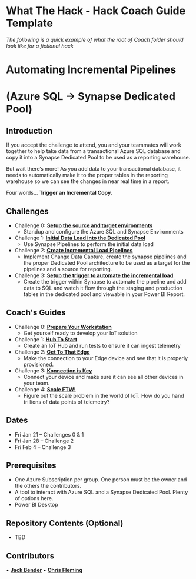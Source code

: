 # What The Hack - Hack Coach Guide Template

*The following is a quick example of what the root of Coach folder should look like for a fictional hack*

# Automating Incremental Pipelines 
# (Azure SQL -> Synapse Dedicated Pool)

## Introduction
If you accept the challenge to attend, you and your teammates will work together to help take data from a transactional Azure SQL database and copy it into a Synapse Dedicated Pool to be used as a reporting warehouse.  

But wait there’s more!  As you add data to your transactional database, it needs to automatically make it to the proper tables in the reporting warehouse so we can see the changes in near real time in a report.  

Four words…  <B>Trigger an Incremental Copy</B>.

## Challenges
- Challenge 0: **[Setup the source and target environments](Solution-00.md)**
   - Standup and configure the Azure SQL and Synapse Environments
- Challenge 1: **[Initial Data Load into the Dedicated Pool](Solution-01.md)**
   - Use Synapse Pipelines to perform the initial data load
- Challenge 2: **[Create Incremental Load Pipelines](Solution-02.md)**
   - Implement Change Data Capture, create the synapse pipelines and the proper Dedicated Pool architecture to be used as a target for the pipelines and a source for reporting.
- Challenge 3: **[Setup the trigger to automate the incremental load](Solution-03.md)**
   - Create the trigger within Synapse to automate the pipeline and add data to SQL and watch it flow through the staging and production tables in the dedicated pool and viewable in your Power BI Report.


## Coach's Guides
- Challenge 0: **[Prepare Your Workstation](Solution-00.md)**
   - Get yourself ready to develop your IoT solution
- Challenge 1: **[Hub To Start](Solution-01.md)**
   - Create an IoT Hub and run tests to ensure it can ingest telemetry
- Challenge 2: **[Get To That Edge](Solution-02.md)**
   - Make the connection to your Edge device and see that it is properly provisioned.
- Challenge 3: **[Konnection is Key](Solution-03.md)**
   - Connect your device and make sure it can see all other devices in your team.
- Challenge 4: **[Scale FTW!](Solution-04.md)**
   - Figure out the scale problem in the world of IoT. How do you hand trillions of data points of telemetry?

## Dates
- Fri Jan 21 – Challenges 0 & 1
- Fri Jan 28 – Challenge 2
- Fri Feb 4 – Challenge 3

## Prerequisites
- One Azure Subscription per group.  One person must be the owner and the others the contributors.
- A tool to interact with Azure SQL and a Synapse Dedicated Pool.  Plenty of options here.
- Power BI Desktop

## Repository Contents (Optional)
- TBD

## Contributors
•	**[Jack Bender](https://www.linkedin.com/in/jack-bender/)**
•	**[Chris Fleming](https://www.linkedin.com/in/chris-fleming/)**
